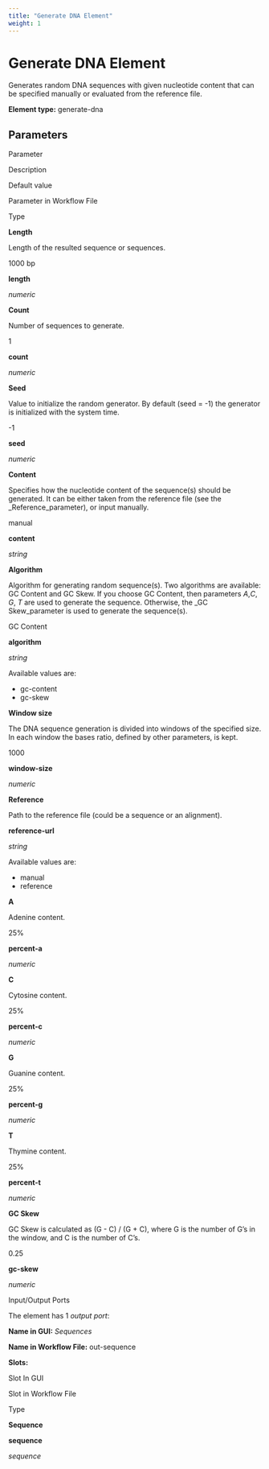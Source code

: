 ```yaml
---
title: "Generate DNA Element"
weight: 1
---
```



# Generate DNA Element

Generates random DNA sequences with given nucleotide content that can be specified manually or evaluated from the reference file.

**Element type:** generate-dna

Parameters
----------

Parameter

Description

Default value

Parameter in Workflow File

Type

**Length**

Length of the resulted sequence or sequences.

1000 bp

**length**

_numeric_

**Count**

Number of sequences to generate.

1

**count**

_numeric_

**Seed**

Value to initialize the random generator. By default (seed = -1) the generator is initialized with the system time.

\-1

**seed**

_numeric_

**Content**

Specifies how the nucleotide content of the sequence(s) should be generated. It can be either taken from the reference file (see the _Reference_parameter), or input manually.

manual

**content**

_string_

**Algorithm**

Algorithm for generating random sequence(s). Two algorithms are available: GC Content and GC Skew. If you choose GC Content, then parameters _A_,_C_, _G_, _T_ are used to generate the sequence. Otherwise, the _GC Skew_parameter is used to generate the sequence(s).

GC Content

**algorithm**

_string_

Available values are:

*   gc-content
*   gc-skew

**Window size**

The DNA sequence generation is divided into windows of the specified size. In each window the bases ratio, defined by other parameters, is kept.

1000

**window-size**

_numeric_

**Reference**

Path to the reference file (could be a sequence or an alignment).



**reference-url**

_string_

Available values are:

*   manual
*   reference

**A**

Adenine content.

25%

**percent-a**

_numeric_

**C**

Cytosine content.

25%

**percent-c**

_numeric_

**G**

Guanine content.

25%

**percent-g**

_numeric_

**T**

Thymine content.

25%

**percent-t**

_numeric_

**GC Skew**

GC Skew is calculated as (G - C) / (G + C), where G is the number of G’s in the window, and C is the number of C’s.

0.25

**gc-skew**

_numeric_

Input/Output Ports

The element has 1 _output port_:

**Name in GUI:** _Sequences_

**Name in Workflow File:** out-sequence

**Slots:**

Slot In GUI

Slot in Workflow File

Type

**Sequence**

**sequence**

_sequence_
